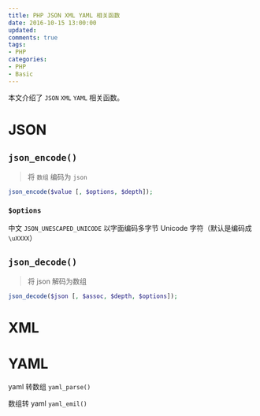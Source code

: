 ```yaml
---
title: PHP JSON XML YAML 相关函数
date: 2016-10-15 13:00:00
updated:
comments: true
tags:
- PHP
categories:
- PHP
- Basic
---
```


本文介绍了 `JSON` `XML` `YAML` 相关函数。

<!--more-->

# JSON

## `json_encode()`

>将 `数组` 编码为 `json`

```php
json_encode($value [, $options, $depth]);
```

### `$options`

中文 `JSON_UNESCAPED_UNICODE` 以字面编码多字节 Unicode 字符（默认是编码成 `\uXXXX`）

## `json_decode()`

>将 json 解码为数组

```php
json_decode($json [, $assoc, $depth, $options]);
```

# XML

# YAML

yaml 转数组 `yaml_parse()`

数组转 yaml `yaml_emil()`
